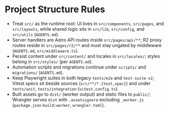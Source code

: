 # Project Structure Rules

- Treat `src/` as the runtime root: UI lives in `src/components`, `src/pages`, and `src/layouts`, while shared logic sits in `src/lib`, `src/config`, and `src/utils` (`AGENTS.md`).
- Server handlers are Astro API routes inside `src/pages/api/**`; R2 proxy routes reside in `src/pages/r2/**` and must stay ungated by middleware (`AGENTS.md`, `src/middleware.ts`).
- Persist content under `src/content/` and locales in `src/locales/`; styles belong in `src/styles/` (per `AGENTS.md`).
- Automation scripts and migrations continue under `scripts/` and `migrations/` (`AGENTS.md`).
- Keep Playwright suites in both legacy `tests/e2e` and `test-suite-v2`; Vitest specs sit beside sources (`src/**/*.{test,spec}`) and under `tests/unit`, `tests/integration` (`vitest.config.ts`).
- Built assets go to `dist/` (worker output) and static files to `public/`; Wrangler serves `dist` with `.assetsignore` excluding `_worker.js` (`package.json` `build:worker`, `wrangler.toml`).

